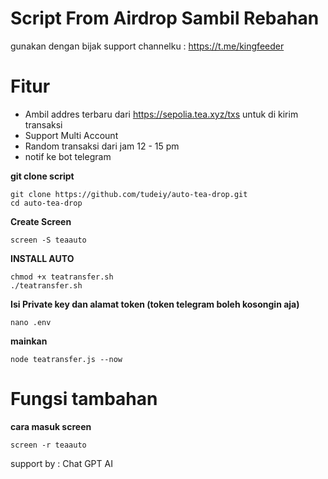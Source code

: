 # Script From Airdrop Sambil Rebahan
gunakan dengan bijak
support channelku : https://t.me/kingfeeder

# Fitur
- Ambil addres terbaru dari https://sepolia.tea.xyz/txs untuk di kirim transaksi
- Support Multi Account
- Random transaksi dari jam 12 - 15 pm
- notif ke bot telegram

**git clone script**
```
git clone https://github.com/tudeiy/auto-tea-drop.git
cd auto-tea-drop
```
**Create Screen**
```
screen -S teaauto
```
**INSTALL AUTO**
```
chmod +x teatransfer.sh
./teatransfer.sh
```
**Isi Private key dan alamat token (token telegram boleh kosongin aja)**
```
nano .env
```
**mainkan**
```
node teatransfer.js --now
```
# Fungsi tambahan 
**cara masuk screen**
```
screen -r teaauto
```

support by : Chat GPT AI
